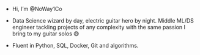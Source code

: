 - Hi, I’m @NoWay1Co 
- Data Science wizard by day, electric guitar hero by night. Middle ML/DS engineer tackling projects of any complexity with the same passion I bring to my guitar solos 😅 

- Fluent in Python, SQL, Docker, Git and algorithms.  

